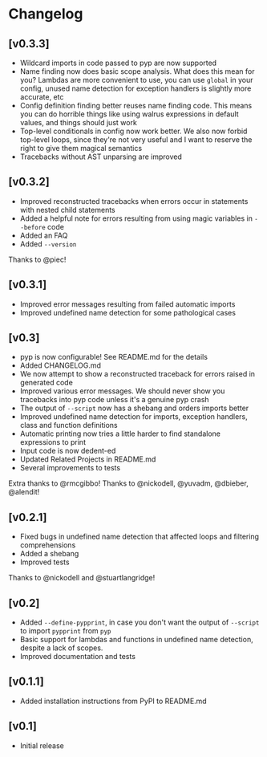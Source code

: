 # Changelog

## [v0.3.3]

- Wildcard imports in code passed to pyp are now supported
- Name finding now does basic scope analysis. What does this mean for you? Lambdas are more
convenient to use, you can use `global` in your config, unused name detection for exception handlers
is slightly more accurate, etc
- Config definition finding better reuses name finding code. This means you can do horrible things
like using walrus expressions in default values, and things should just work
- Top-level conditionals in config now work better. We also now forbid top-level loops, since
they're not very useful and I want to reserve the right to give them magical semantics
- Tracebacks without AST unparsing are improved

## [v0.3.2]

- Improved reconstructed tracebacks when errors occur in statements with nested child statements
- Added a helpful note for errors resulting from using magic variables in `--before` code
- Added an FAQ
- Added `--version`

Thanks to @piec!

## [v0.3.1]

- Improved error messages resulting from failed automatic imports
- Improved undefined name detection for some pathological cases

## [v0.3]

- pyp is now configurable! See README.md for the details
- Added CHANGELOG.md
- We now attempt to show a reconstructed traceback for errors raised in generated code
- Improved various error messages. We should never show you tracebacks into pyp code unless it's a
genuine pyp crash
- The output of `--script` now has a shebang and orders imports better
- Improved undefined name detection for imports, exception handlers, class and function definitions
- Automatic printing now tries a little harder to find standalone expressions to print
- Input code is now dedent-ed
- Updated Related Projects in README.md
- Several improvements to tests

Extra thanks to @rmcgibbo!
Thanks to @nickodell, @yuvadm, @dbieber, @alendit!

## [v0.2.1]

- Fixed bugs in undefined name detection that affected loops and filtering comprehensions
- Added a shebang
- Improved tests

Thanks to @nickodell and @stuartlangridge!

## [v0.2]

- Added `--define-pypprint`, in case you don't want the output of `--script` to import `pypprint` from `pyp`
- Basic support for lambdas and functions in undefined name detection, despite a lack of scopes.
- Improved documentation and tests

## [v0.1.1]

- Added installation instructions from PyPI to README.md

## [v0.1]

- Initial release
